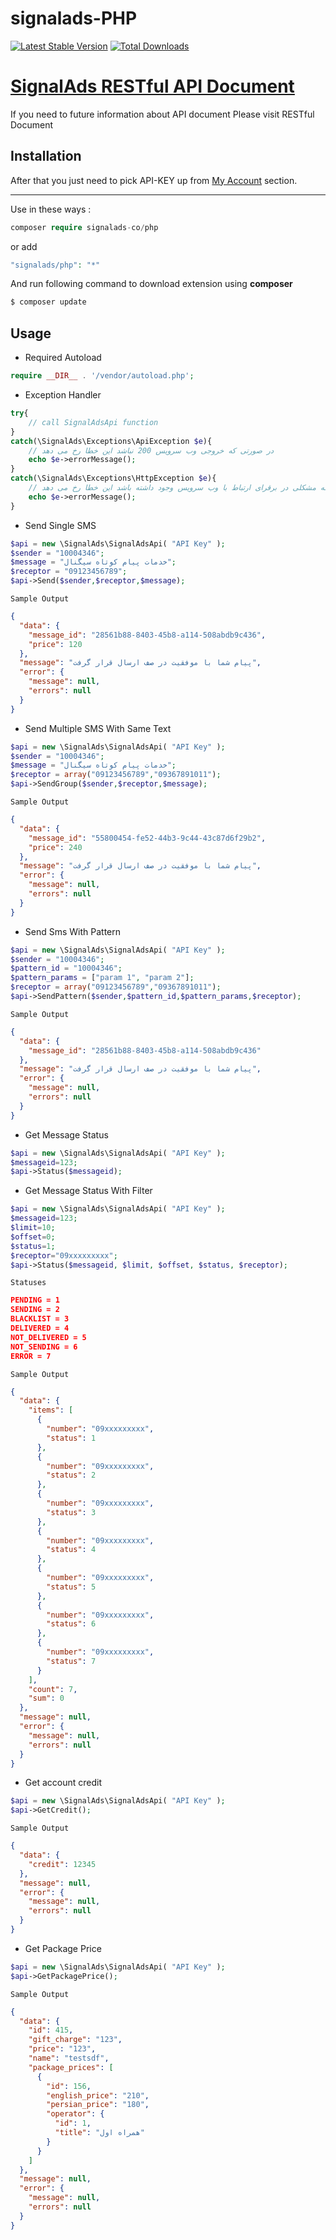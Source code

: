 # signalads-PHP

[![Latest Stable Version](https://poser.pugx.org/signalads-co/php/v/stable.svg)](https://packagist.org/packages/signalads-co/php)
[![Total Downloads](https://poser.pugx.org/signalads-co/php/downloads.svg)](https://packagist.org/packages/signalads-co/php)

# <a href="https://document.signalads.com">SignalAds RESTful API Document</a>

If you need to future information about API document Please visit RESTful Document

## Installation

<p>
After that you just need to pick API-KEY up from <a href="https://panel.signalads.com/Client/setting/index">My Account</a> section.
</p>
<hr>

Use in these ways :

```php
composer require signalads-co/php
```

or add

```php
"signalads/php": "*"
```

And run following command to download extension using **composer**

```php
$ composer update
```

Usage
-----

- Required Autoload

```php
require __DIR__ . '/vendor/autoload.php';
```

- Exception Handler

```php
try{
	// call SignalAdsApi function
}
catch(\SignalAds\Exceptions\ApiException $e){
	// در صورتی که خروجی وب سرویس 200 نباشد این خطا رخ می دهد
	echo $e->errorMessage();
}
catch(\SignalAds\Exceptions\HttpException $e){
	// در زمانی که مشکلی در برقرای ارتباط با وب سرویس وجود داشته باشد این خطا رخ می دهد
	echo $e->errorMessage();
}
```

- Send Single SMS

```php
$api = new \SignalAds\SignalAdsApi( "API Key" );
$sender = "10004346";
$message = "خدمات پیام کوتاه سیگنال";
$receptor = "09123456789";
$api->Send($sender,$receptor,$message);
```

`Sample Output`

```json
{
  "data": {
    "message_id": "28561b88-8403-45b8-a114-508abdb9c436",
    "price": 120
  },
  "message": "پیام شما با موفقیت در صف ارسال قرار گرفت",
  "error": {
    "message": null,
    "errors": null
  }
}
```

- Send Multiple SMS With Same Text

```php
$api = new \SignalAds\SignalAdsApi( "API Key" );
$sender = "10004346";
$message = "خدمات پیام کوتاه سیگنال";
$receptor = array("09123456789","09367891011");
$api->SendGroup($sender,$receptor,$message);
```

`Sample Output`

```json
{
  "data": {
    "message_id": "55800454-fe52-44b3-9c44-43c87d6f29b2",
    "price": 240
  },
  "message": "پیام شما با موفقیت در صف ارسال قرار گرفت",
  "error": {
    "message": null,
    "errors": null
  }
}
```

- Send Sms With Pattern

```php
$api = new \SignalAds\SignalAdsApi( "API Key" );
$sender = "10004346";
$pattern_id = "10004346";
$pattern_params = ["param 1", "param 2"];
$receptor = array("09123456789","09367891011");
$api->SendPattern($sender,$pattern_id,$pattern_params,$receptor);
```

`Sample Output`

```json
{
  "data": {
    "message_id": "28561b88-8403-45b8-a114-508abdb9c436"
  },
  "message": "پیام شما با موفقیت در صف ارسال قرار گرفت",
  "error": {
    "message": null,
    "errors": null
  }
}
```

- Get Message Status

```php
$api = new \SignalAds\SignalAdsApi( "API Key" );
$messageid=123;
$api->Status($messageid);
```
- Get Message Status With Filter
```php
$api = new \SignalAds\SignalAdsApi( "API Key" );
$messageid=123;
$limit=10;
$offset=0;
$status=1;
$receptor="09xxxxxxxxx";
$api->Status($messageid, $limit, $offset, $status, $receptor);
```
`Statuses`
```json
PENDING = 1
SENDING = 2
BLACKLIST = 3
DELIVERED = 4
NOT_DELIVERED = 5
NOT_SENDING = 6
ERROR = 7
```

`Sample Output`

```json
{
  "data": {
    "items": [
      {
        "number": "09xxxxxxxxx",
        "status": 1
      },
      {
        "number": "09xxxxxxxxx",
        "status": 2
      },
      {
        "number": "09xxxxxxxxx",
        "status": 3
      },
      {
        "number": "09xxxxxxxxx",
        "status": 4
      },
      {
        "number": "09xxxxxxxxx",
        "status": 5
      },
      {
        "number": "09xxxxxxxxx",
        "status": 6
      },
      {
        "number": "09xxxxxxxxx",
        "status": 7
      }
    ],
    "count": 7,
    "sum": 0
  },
  "message": null,
  "error": {
    "message": null,
    "errors": null
  }
}
```
- Get account credit

```php
$api = new \SignalAds\SignalAdsApi( "API Key" );
$api->GetCredit();
```

`Sample Output`

```json
{
  "data": {
    "credit": 12345
  },
  "message": null,
  "error": {
    "message": null,
    "errors": null
  }
}
```

- Get Package Price

```php
$api = new \SignalAds\SignalAdsApi( "API Key" );
$api->GetPackagePrice();
```

`Sample Output`

```json
{
  "data": {
    "id": 415,
    "gift_charge": "123",
    "price": "123",
    "name": "testsdf",
    "package_prices": [
      {
        "id": 156,
        "english_price": "210",
        "persian_price": "180",
        "operator": {
          "id": 1,
          "title": "همراه اول"
        }
      }
    ]
  },
  "message": null,
  "error": {
    "message": null,
    "errors": null
  }
}
```

